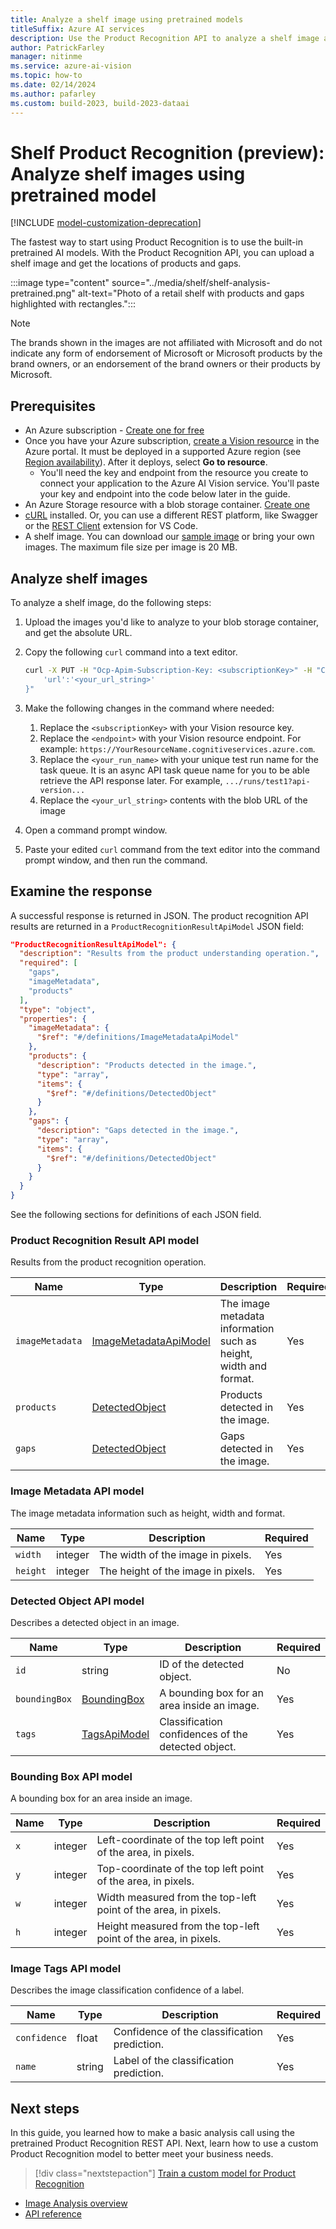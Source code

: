 ```yaml
---
title: Analyze a shelf image using pretrained models
titleSuffix: Azure AI services
description: Use the Product Recognition API to analyze a shelf image and receive rich product data.
author: PatrickFarley
manager: nitinme
ms.service: azure-ai-vision
ms.topic: how-to
ms.date: 02/14/2024
ms.author: pafarley
ms.custom: build-2023, build-2023-dataai
---
```


# Shelf Product Recognition (preview): Analyze shelf images using pretrained model

[!INCLUDE [model-customization-deprecation](../includes/model-customization-deprecation.md)]

The fastest way to start using Product Recognition is to use the built-in pretrained AI models. With the Product Recognition API, you can upload a shelf image and get the locations of products and gaps.

:::image type="content" source="../media/shelf/shelf-analysis-pretrained.png" alt-text="Photo of a retail shelf with products and gaps highlighted with rectangles.":::

> [!NOTE]
> The brands shown in the images are not affiliated with Microsoft and do not indicate any form of endorsement of Microsoft or Microsoft products by the brand owners, or an endorsement of the brand owners or their products by Microsoft.

## Prerequisites
* An Azure subscription - [Create one for free](https://azure.microsoft.com/free/cognitive-services/) 
* Once you have your Azure subscription, <a href="https://portal.azure.com/#create/Microsoft.CognitiveServicesComputerVision"  title="create a Vision resource"  target="_blank">create a Vision resource</a> in the Azure portal. It must be deployed in a supported Azure region (see [Region availability](./../overview-image-analysis.md#region-availability)). After it deploys, select **Go to resource**.
  * You'll need the key and endpoint from the resource you create to connect your application to the Azure AI Vision service. You'll paste your key and endpoint into the code below later in the guide.
* An Azure Storage resource with a blob storage container. [Create one](/azure/storage/common/storage-account-create?tabs=azure-portal)
* [cURL](https://curl.haxx.se/) installed. Or, you can use a different REST platform, like Swagger or the [REST Client](https://marketplace.visualstudio.com/items?itemName=humao.rest-client) extension for VS Code.
* A shelf image. You can download our [sample image](https://github.com/Azure-Samples/cognitive-services-sample-data-files/blob/master/ComputerVision/shelf-analysis/shelf.png) or bring your own images. The maximum file size per image is 20 MB.

## Analyze shelf images

To analyze a shelf image, do the following steps:

1. Upload the images you'd like to analyze to your blob storage container, and get the absolute URL.
1. Copy the following `curl` command into a text editor.

    ```bash
    curl -X PUT -H "Ocp-Apim-Subscription-Key: <subscriptionKey>" -H "Content-Type: application/json" "<endpoint>/computervision/productrecognition/ms-pretrained-product-detection/runs/<your_run_name>?api-version=2023-04-01-preview" -d "{
        'url':'<your_url_string>'
    }"
    ```
1. Make the following changes in the command where needed:
    1. Replace the `<subscriptionKey>` with your Vision resource key.
    1. Replace the `<endpoint>` with your Vision resource endpoint. For example: `https://YourResourceName.cognitiveservices.azure.com`.
    2. Replace the `<your_run_name>` with your unique test run name for the task queue. It is an async API task queue name for you to be able retrieve the API response later. For example, `.../runs/test1?api-version...`
    1. Replace the `<your_url_string>` contents with the blob URL of the image
1. Open a command prompt window.
1. Paste your edited `curl` command from the text editor into the command prompt window, and then run the command.


## Examine the response

A successful response is returned in JSON. The product recognition API results are returned in a `ProductRecognitionResultApiModel` JSON field:

```json
"ProductRecognitionResultApiModel": {
  "description": "Results from the product understanding operation.",
  "required": [
    "gaps",
    "imageMetadata",
    "products"
  ],
  "type": "object",
  "properties": {
    "imageMetadata": {
      "$ref": "#/definitions/ImageMetadataApiModel"
    },
    "products": {
      "description": "Products detected in the image.",
      "type": "array",
      "items": {
        "$ref": "#/definitions/DetectedObject"
      }
    },
    "gaps": {
      "description": "Gaps detected in the image.",
      "type": "array",
      "items": {
        "$ref": "#/definitions/DetectedObject"
      }
    }
  }
}
```

See the following sections for definitions of each JSON field.

### Product Recognition Result API model

Results from the product recognition operation.

| Name | Type | Description | Required |
| ---- | ---- | ----------- | -------- |
| `imageMetadata` | [ImageMetadataApiModel](#image-metadata-api-model) | The image metadata information such as height, width and format. | Yes |
| `products` |[DetectedObject](#detected-object-api-model) | Products detected in the image. | Yes |
| `gaps` | [DetectedObject](#detected-object-api-model) | Gaps detected in the image. | Yes |

### Image Metadata API model

The image metadata information such as height, width and format.

| Name | Type | Description | Required |
| ---- | ---- | ----------- | -------- |
| `width` | integer | The width of the image in pixels. | Yes |
| `height` | integer | The height of the image in pixels. | Yes |

### Detected Object API model

Describes a detected object in an image.

| Name | Type | Description | Required |
| ---- | ---- | ----------- | -------- |
| `id` | string | ID of the detected object. | No |
| `boundingBox` | [BoundingBox](#bounding-box-api-model) | A bounding box for an area inside an image. | Yes |
| `tags` | [TagsApiModel](#image-tags-api-model) | Classification confidences of the detected object. | Yes |

### Bounding Box API model

A bounding box for an area inside an image.

| Name | Type | Description | Required |
| ---- | ---- | ----------- | -------- |
| `x` | integer | Left-coordinate of the top left point of the area, in pixels. | Yes |
| `y` | integer | Top-coordinate of the top left point of the area, in pixels. | Yes |
| `w` | integer | Width measured from the top-left point of the area, in pixels. | Yes |
| `h` | integer | Height measured from the top-left point of the area, in pixels. | Yes |

### Image Tags API model

Describes the image classification confidence of a label.

| Name | Type | Description | Required |
| ---- | ---- | ----------- | -------- |
| `confidence` | float | Confidence of the classification prediction. | Yes |
| `name` | string | Label of the classification prediction. | Yes |

## Next steps

In this guide, you learned how to make a basic analysis call using the pretrained Product Recognition REST API. Next, learn how to use a custom Product Recognition model to better meet your business needs.

> [!div class="nextstepaction"]
> [Train a custom model for Product Recognition](../how-to/shelf-model-customization.md)

* [Image Analysis overview](../overview-image-analysis.md)
* [API reference](/rest/api/computervision/operation-groups)
